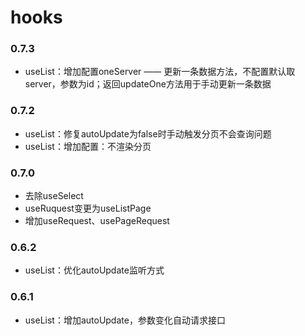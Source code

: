 # hooks

### 0.7.3

- useList：增加配置oneServer —— 更新一条数据方法，不配置默认取server，参数为id；返回updateOne方法用于手动更新一条数据

### 0.7.2

- useList：修复autoUpdate为false时手动触发分页不会查询问题
- useList：增加配置：不渲染分页

### 0.7.0

- 去除useSelect
- useRuquest变更为useListPage
- 增加useRequest、usePageRequest

### 0.6.2

- useList：优化autoUpdate监听方式

### 0.6.1

- useList：增加autoUpdate，参数变化自动请求接口
